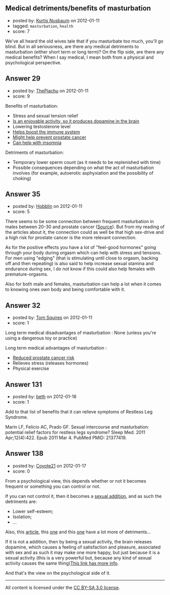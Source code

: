 ## Medical detriments/benefits of masturbation

- posted by: [Kurtis Nusbaum](https://stackexchange.com/users/-1/39-kurtis-nusbaum) on 2012-01-11
- tagged: `masturbation`, `health`
- score: 7

We've all heard the old wives tale that if you masturbate too much, you'll go blind. But in all seriousness, are there any medical detriments to masturbation (either short term or long term)? On the flip side, are there any medical benefits? When I say medical, I mean both from a physical and psychological perspective.


## Answer 29

- posted by: [ThePiachu](https://stackexchange.com/users/-1/60-thepiachu) on 2012-01-11
- score: 9

<p>Benefits of masturbation:</p>

<ul>
<li>Stress and sexual tension relief</li>
<li><a href="http://www.ncbi.nlm.nih.gov/pubmed/10333355?dopt=Abstract">Is an enjoyable activity, so it produces dopamine in the brain</a></li>
<li>Lowering testosterone level</li>
<li><a href="http://humrep.oxfordjournals.org/content/12/10/2200.abstract?maxtoshow=&amp;HITS=10&amp;hits=10&amp;RESULTFORMAT=1&amp;andorexacttitle=and&amp;andorexacttitleabs=and&amp;andorexactfulltext=and&amp;searchid=1&amp;FIRSTINDEX=0&amp;sortspec=relevance&amp;volume=12&amp;firstpage=2200&amp;resourcetype=HWCIT">Helps boost the immune system</a></li>
<li><a href="http://www.ncbi.nlm.nih.gov/pubmed/15069045?dopt=Abstract">Might help prevent prostate cancer</a></li>
<li><a href="http://books.nap.edu/openbook.php?record_id=9934&amp;page=119">Can help with insomnia</a></li>
</ul>

<p>Detriments of masturbation:</p>

<ul>
<li>Temporary lower sperm count (as it needs to be replenished with time)</li>
<li>Possible consequences depending on what the act of masturbation involves (for example, autoerotic asphyxiation and the possibility of choking)</li>
</ul>



## Answer 35

- posted by: [Hobblin](https://stackexchange.com/users/-1/61-hobblin) on 2012-01-11
- score: 5

There seems to be some connection between frequent masturbation in males between 20-30 and prostate cancer ([Source](http://www.livescience.com/7658-masturbation-increase-risk-prostate-cancer.html)). But from my reading of the articles about it, the connection could as well be that high sex-drive and a high risk for prostate cancer is the more relevant connection.

As for the positive effects you have a lot of "feel-good hormones" going through your body during orgasm which can help with stress and tensions. For men using "edging" (that is stimulating until close to orgasm, backing off and then repeating) is also said to help increase sexual stamina and endurance during sex, I do not know if this could also help females with premature-orgasms.

Also for both male and females, masturbation can help a lot when it comes to knowing ones own body and being comfortable with it.


## Answer 32

- posted by: [Tom Squires](https://stackexchange.com/users/-1/48-tom-squires) on 2012-01-11
- score: 1

<p>Long term medical disadvantages of masturbation : None (unless you're using a dangerous toy or practice)</p>

<p>Long term medical advantages of masturbation : </p>

<ul>
<li><a href="http://onlinelibrary.wiley.com/doi/10.1046/j.1464-410X.2003.04319.x/abstract" rel="nofollow">Reduced prostate cancer risk</a> </li>
<li>Relieves stress (releases hormones)</li>
<li>Physical exercise</li>
</ul>



## Answer 131

- posted by: [beth](https://stackexchange.com/users/-1/175-beth) on 2012-01-16
- score: 1

Add to that list of benefits that it can relieve symptoms of Restless Leg Syndrome.

Marin LF, Felicio AC, Prado GF. Sexual intercourse and masturbation: potential
relief factors for restless legs syndrome? Sleep Med. 2011 Apr;12(4):422. Epub
2011 Mar 4. PubMed PMID: 21377419.


## Answer 138

- posted by: [Coyote21](https://stackexchange.com/users/-1/168-coyote21) on 2012-01-17
- score: 0

<p>From a psychological view, this depends whether or not it becomes frequent or something you can control or not.</p>

<p>If you can not control it, then it becomes a <a href="http://en.wikipedia.org/wiki/Sexual_addiction" rel="nofollow">sexual addition</a>, and as such the detriments are:</p>

<ul>
<li>Lower self-esteem;</li>
<li>Isolation;</li>
<li>...</li>
</ul>

<p>Also, this <a href="http://allpsych.com/journal/sexaddiction.html" rel="nofollow">article</a>, this <a href="http://psychcentral.com/lib/2006/what-is-sexual-addiction/" rel="nofollow">one</a> and this <a href="http://www.medicinenet.com/sexual_addiction/article.htm" rel="nofollow">one</a> have a lot more of detriments...</p>

<p>If it is not a addition, then by being a sexual activity, the brain releases dopamine, which causes a feeling of satisfaction and pleasure, associated with sex and as such it may make one more happy, but just because it is a sexual activity (this is a very powerful but, because any kind of sexual activity causes the same thing)<a href="http://www.reuniting.info/science/sex_in_the_brain" rel="nofollow">This link has more info</a>.</p>

<p>And that's the view on the psychological side of it.</p>




---

All content is licensed under the [CC BY-SA 3.0 license](https://creativecommons.org/licenses/by-sa/3.0/).

